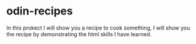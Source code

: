 # odin-recipes
In this prokect I will show you a recipe to cook something,
I will show you the recipe by demonstrating the html skills I have learned.
